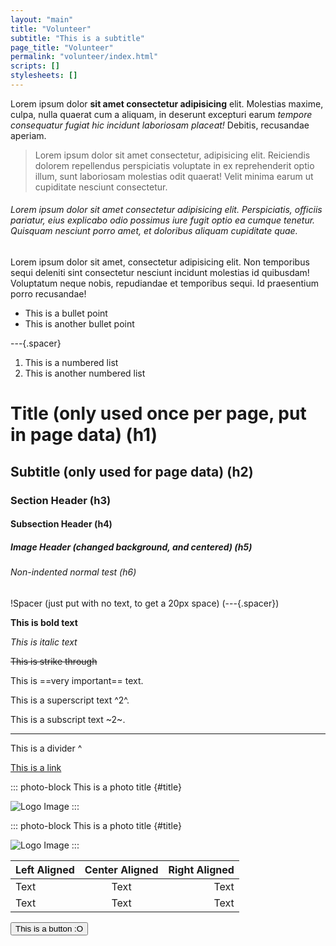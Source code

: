```yaml
---
layout: "main"
title: "Volunteer"
subtitle: "This is a subtitle"
page_title: "Volunteer"
permalink: "volunteer/index.html"
scripts: []
stylesheets: []
---
```



Lorem ipsum dolor **sit amet consectetur adipisicing** elit. Molestias maxime, culpa, nulla quaerat cum a aliquam, in deserunt excepturi earum *tempore consequatur fugiat hic incidunt laboriosam placeat!* Debitis, recusandae aperiam.

> Lorem ipsum dolor sit amet consectetur, adipisicing elit. Reiciendis dolorem repellendus perspiciatis voluptate in ex reprehenderit optio illum, sunt laboriosam molestias odit quaerat! Velit minima earum ut cupiditate nesciunt consectetur.

###### Lorem ipsum dolor sit amet consectetur adipisicing elit. Perspiciatis, officiis pariatur, eius explicabo odio possimus iure fugit optio ea cumque tenetur. Quisquam nesciunt porro amet, et doloribus aliquam cupiditate quae.

Lorem ipsum dolor sit amet, consectetur adipisicing elit. Non temporibus sequi deleniti sint consectetur nesciunt incidunt molestias id quibusdam! Voluptatum neque nobis, repudiandae et temporibus sequi. Id praesentium porro recusandae!

- This is a bullet point
- This is another bullet point

---{.spacer}
<!-- this is a spacer ^^^ -->

1. This is a numbered list
2. This is another numbered list

# Title (only used once per page, put in page data) (h1)

## Subtitle (only used for page data) (h2)

### Section Header (h3)

#### Subsection Header (h4)

##### Image Header (changed background, and centered) (h5)

###### Non-indented normal test (h6)

!Spacer (just put with no text, to get a 20px space) (---{.spacer})

**This is bold text**

*This is italic text*

~~This is strike through~~

This is ==very important== text.

This is a superscript text ^2^.

This is a subscript text ~2~.

---
This is a divider ^

[This is a link](https://example.com)

::: photo-block
  This is a photo title {#title}

  <img src="assets/images/main/logo.jpg" alt="Logo Image">
:::

::: photo-block
  This is a photo title {#title}
  
  <img src="assets/images/main/logo.jpg" alt="Logo Image">
:::

| Left Aligned | Center Aligned | Right Aligned |
| :----------- | :------------: | ------------: |
| Text         | Text           | Text          |
| Text         | Text           | Text          |


<a href="#"><button id="middle">This is a button :O</button></a>
